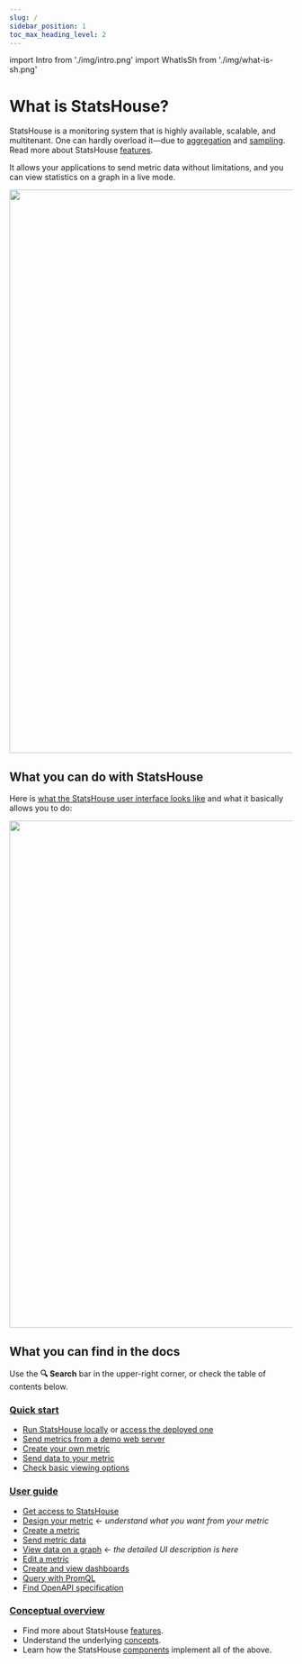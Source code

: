 ```yaml
---
slug: /
sidebar_position: 1
toc_max_heading_level: 2
---
```


import Intro from './img/intro.png'
import WhatIsSh from './img/what-is-sh.png'

# What is StatsHouse?

StatsHouse is a monitoring system that is highly available, scalable, and multitenant.
One can hardly overload it—due to [aggregation](conceptual%20overview/concepts.md#aggregation) and 
[sampling](conceptual%20overview/concepts.md#sampling).
Read more about StatsHouse [features](conceptual%20overview/features.md).

It allows your applications to send metric data without limitations, and you can view statistics on a graph in a live 
mode.

<img src={WhatIsSh} width="1000"/>

## What you can do with StatsHouse

Here is [what the StatsHouse user interface looks like](guides/view-graph.md) and what it basically allows you to do:

<img src={Intro} width="900"/>

## What you can find in the docs

Use the **🔍 Search** bar in the upper-right corner, or check the table of contents below.

### [Quick start](quick-start.md)

* [Run StatsHouse locally](quick-start.md#run-statshouse-locally) or 
[access the deployed one](quick-start.md#get-internal-permissions)
* [Send metrics from a demo web server](quick-start.md#send-metrics-from-a-demo-web-server)
* [Create your own metric](quick-start.md#create-your-metric)
* [Send data to your metric](quick-start.md#send-data-to-your-metric)
* [Check basic viewing options](quick-start.md#check-basic-viewing-options)

### [User guide](guides/access-cluster.md)

* [Get access to StatsHouse](guides/access-cluster.md)
* [Design your metric](guides/design-metric.md) <text className="orange-text">← _understand what you want from 
  your metric_</text>
* [Create a metric](guides/create-metric.md)
* [Send metric data](guides/send-data.md)
* [View data on a graph](guides/view-graph.md) <text className="orange-text">← _the detailed UI description is 
  here_</text>
* [Edit a metric](guides/edit-metrics.md)
* [Create and view dashboards](guides/dashboards.md)
* [Query with PromQL](guides/query-wth-promql.md)
* [Find OpenAPI specification](guides/openapi.md)

### [Conceptual overview](conceptual%20overview/features.md)

* Find more about StatsHouse [features](conceptual%20overview/features.md).
* Understand the underlying [concepts](conceptual%20overview/concepts.md).
* Learn how the StatsHouse [components](conceptual%20overview/components.md) implement all of the above.
